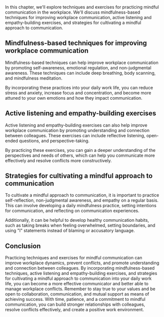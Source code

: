 
In this chapter, we'll explore techniques and exercises for practicing mindful communication in the workplace. We'll discuss mindfulness-based techniques for improving workplace communication, active listening and empathy-building exercises, and strategies for cultivating a mindful approach to communication.

Mindfulness-based techniques for improving workplace communication
------------------------------------------------------------------

Mindfulness-based techniques can help improve workplace communication by promoting self-awareness, emotional regulation, and non-judgmental awareness. These techniques can include deep breathing, body scanning, and mindfulness meditation.

By incorporating these practices into your daily work life, you can reduce stress and anxiety, increase focus and concentration, and become more attuned to your own emotions and how they impact communication.

Active listening and empathy-building exercises
-----------------------------------------------

Active listening and empathy-building exercises can also help improve workplace communication by promoting understanding and connection between colleagues. These exercises can include reflective listening, open-ended questions, and perspective-taking.

By practicing these exercises, you can gain a deeper understanding of the perspectives and needs of others, which can help you communicate more effectively and resolve conflicts more constructively.

Strategies for cultivating a mindful approach to communication
--------------------------------------------------------------

To cultivate a mindful approach to communication, it is important to practice self-reflection, non-judgmental awareness, and empathy on a regular basis. This can involve developing a daily mindfulness practice, setting intentions for communication, and reflecting on communication experiences.

Additionally, it can be helpful to develop healthy communication habits, such as taking breaks when feeling overwhelmed, setting boundaries, and using "I" statements instead of blaming or accusatory language.

Conclusion
----------

Practicing techniques and exercises for mindful communication can improve workplace dynamics, prevent conflicts, and promote understanding and connection between colleagues. By incorporating mindfulness-based techniques, active listening and empathy-building exercises, and strategies for cultivating a mindful approach to communication into your daily work life, you can become a more effective communicator and better able to manage workplace conflicts. Remember to stay true to your values and be open to collaboration, communication, and mutual support as means of achieving success. With time, patience, and a commitment to mindful communication, you can build stronger relationships with colleagues, resolve conflicts effectively, and create a positive work environment.

